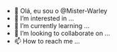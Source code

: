 - 👋 Olá, eu sou o @Mister-Warley
- 👀 I’m interested in ...
- 🌱 I’m currently learning ...
- 💞️ I’m looking to collaborate on ...
- 📫 How to reach me ...

<!---
Mister-Warley/Mister-Warley is a ✨ special ✨ repository because its `README.md` (this file) appears on your GitHub profile.
You can click the Preview link to take a look at your changes.
--->
